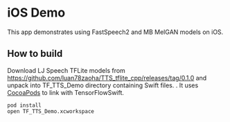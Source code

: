 # iOS Demo

This app demonstrates using FastSpeech2 and MB MelGAN models on iOS.

## How to build

Download LJ Speech TFLite models from https://github.com/luan78zaoha/TTS_tflite_cpp/releases/tag/0.1.0 and unpack into TF_TTS_Demo directory containing Swift files.
.
It uses [CocoaPods](https://cocoapods.org) to link with TensorFlowSwift.

```
pod install
open TF_TTS_Demo.xcworkspace
```

